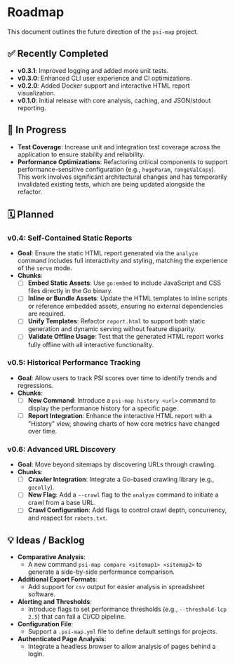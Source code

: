 # Roadmap

This document outlines the future direction of the `psi-map` project.

## ✅ Recently Completed

- **v0.3.1**: Improved logging and added more unit tests.
- **v0.3.0**: Enhanced CLI user experience and CI optimizations.
- **v0.2.0**: Added Docker support and interactive HTML report visualization.
- **v0.1.0**: Initial release with core analysis, caching, and JSON/stdout reporting.

## 🚧 In Progress

- **Test Coverage**: Increase unit and integration test coverage across the application to ensure stability and reliability.
- **Performance Optimizations**: Refactoring critical components to support performance-sensitive configuration (e.g., `hugeParam`, `rangeValCopy`). This work involves significant architectural changes and has temporarily invalidated existing tests, which are being updated alongside the refactor.

## 🗓️ Planned

### v0.4: Self-Contained Static Reports

- **Goal**: Ensure the static HTML report generated via the `analyze` command includes full interactivity and styling, matching the experience of the `serve` mode.
- **Chunks**:
  - [ ] **Embed Static Assets**: Use `go:embed` to include JavaScript and CSS files directly in the Go binary.
  - [ ] **Inline or Bundle Assets**: Update the HTML templates to inline scripts or reference embedded assets, ensuring no external dependencies are required.
  - [ ] **Unify Templates**: Refactor `report.html` to support both static generation and dynamic serving without feature disparity.
  - [ ] **Validate Offline Usage**: Test that the generated HTML report works fully offline with all interactive functionality.

### v0.5: Historical Performance Tracking

- **Goal**: Allow users to track PSI scores over time to identify trends and regressions.
- **Chunks**:
  - [ ] **New Command**: Introduce a `psi-map history <url>` command to display the performance history for a specific page.
  - [ ] **Report Integration**: Enhance the interactive HTML report with a "History" view, showing charts of how core metrics have changed over time.

### v0.6: Advanced URL Discovery

- **Goal**: Move beyond sitemaps by discovering URLs through crawling.
- **Chunks**:
  - [ ] **Crawler Integration**: Integrate a Go-based crawling library (e.g., `gocolly`).
  - [ ] **New Flag**: Add a `--crawl` flag to the `analyze` command to initiate a crawl from a base URL.
  - [ ] **Crawl Configuration**: Add flags to control crawl depth, concurrency, and respect for `robots.txt`.

## 💡 Ideas / Backlog

- **Comparative Analysis**:
  - A new command `psi-map compare <sitemap1> <sitemap2>` to generate a side-by-side performance comparison.
- **Additional Export Formats**:
  - Add support for `csv` output for easier analysis in spreadsheet software.
- **Alerting and Thresholds**:
  - Introduce flags to set performance thresholds (e.g., `--threshold-lcp 2.5`) that can fail a CI/CD pipeline.
- **Configuration File**:
  - Support a `.psi-map.yml` file to define default settings for projects.
- **Authenticated Page Analysis**:
  - Integrate a headless browser to allow analysis of pages behind a login.

